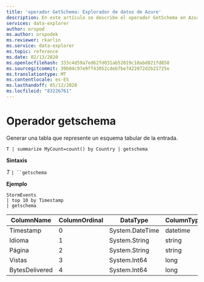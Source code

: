 ```yaml
---
title: 'operador GetSchema: Explorador de datos de Azure'
description: En este artículo se describe el operador GetSchema en Azure Explorador de datos.
services: data-explorer
author: orspod
ms.author: orspodek
ms.reviewer: rkarlin
ms.service: data-explorer
ms.topic: reference
ms.date: 02/13/2020
ms.openlocfilehash: 333c4d59a7ed62fd031ab52019c10abd821fd858
ms.sourcegitcommit: 39b04c97e9ff43052cdeb7be7422072d2b21725e
ms.translationtype: MT
ms.contentlocale: es-ES
ms.lasthandoff: 05/12/2020
ms.locfileid: "83226761"
---
```

# <a name="getschema-operator"></a>Operador getschema 

Generar una tabla que represente un esquema tabular de la entrada.

```kusto
T | summarize MyCount=count() by Country | getschema 
```

**Sintaxis**

*T* `| ``getschema`

**Ejemplo**

<!-- csl: https://help.kusto.windows.net:443/Samples -->
```kusto
StormEvents
| top 10 by Timestamp
| getschema
```

|ColumnName|ColumnOrdinal|DataType|ColumnType|
|---|---|---|---|
|Timestamp|0|System.DateTime|datetime|
|Idioma|1|System.String|string|
|Página|2|System.String|string|
|Vistas|3|System.Int64|long
|BytesDelivered|4|System.Int64|long
